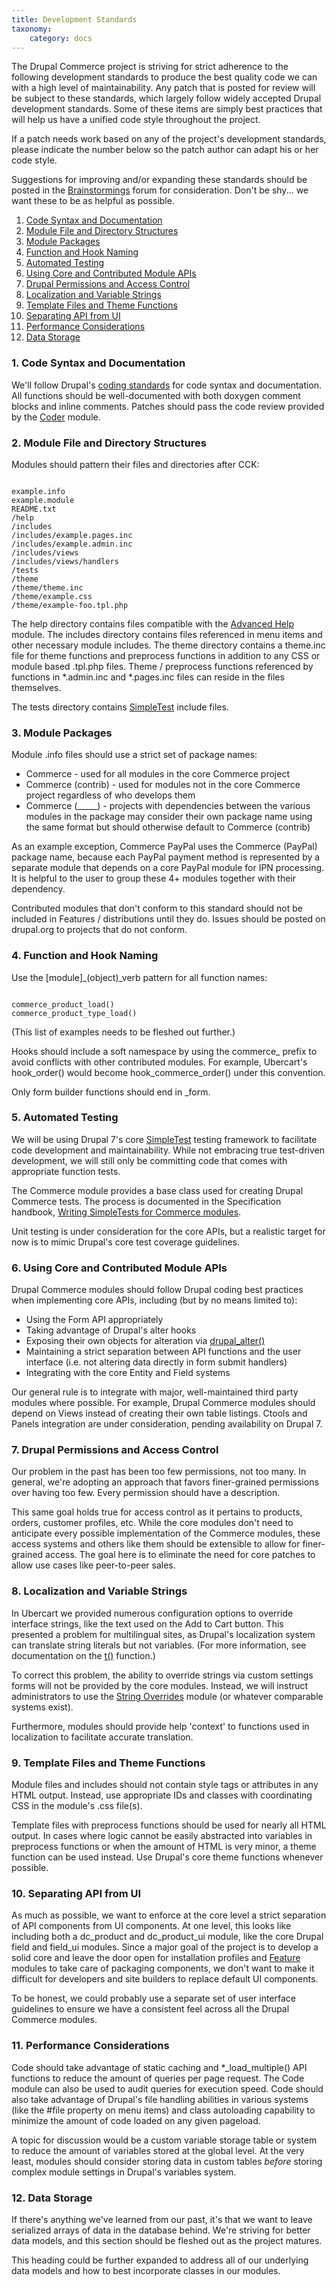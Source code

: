 ```yaml
---
title: Development Standards
taxonomy:
    category: docs
---
```


The Drupal Commerce project is striving for strict adherence to the following development standards to produce the best quality code we can with a high level of maintainability. Any patch that is posted for review will be subject to these standards, which largely follow widely accepted Drupal development standards. Some of these items are simply best practices that will help us have a unified code style throughout the project.

If a patch needs work based on any of the project's development standards, please indicate the number below so the patch author can adapt his or her code style.

Suggestions for improving and/or expanding these standards should be posted in the <a href="/forum/3">Brainstormings</a> forum for consideration. Don't be shy... we want these to be as helpful as possible.

<ol>
<li><a href="#syntax">Code Syntax and Documentation</a></li>
<li><a href="#structure">Module File and Directory Structures</a></li>
<li><a href="#packages">Module Packages</a></li>
<li><a href="#naming">Function and Hook Naming</a></li>
<li><a href="#simpletest">Automated Testing</a></li>
<li><a href="#apis">Using Core and Contributed Module APIs</a></li>
<li><a href="#permissions">Drupal Permissions and Access Control</a></li>
<li><a href="#l10n">Localization and Variable Strings</a></li>
<li><a href="#theme">Template Files and Theme Functions</a></li>
<li><a href="#ui">Separating API from UI</a></li>
<li><a href="#performance">Performance Considerations</a></li>
<li><a href="#data">Data Storage</a></li>
</ol>

<a name="syntax"> </a>
<h3>1. Code Syntax and Documentation</h3>

We'll follow Drupal's <a href="http://drupal.org/coding-standards">coding standards</a> for code syntax and documentation. All functions should be well-documented with both doxygen comment blocks and inline comments. Patches should pass the code review provided by the <a href="http://drupal.org/project/coder">Coder</a> module.

<a name="structure"> </a>
<h3>2. Module File and Directory Structures</h3>

Modules should pattern their files and directories after CCK:

<code>
example.info
example.module
README.txt
/help
/includes
/includes/example.pages.inc
/includes/example.admin.inc
/includes/views
/includes/views/handlers
/tests
/theme
/theme/theme.inc
/theme/example.css
/theme/example-foo.tpl.php
</code>

The help directory contains files compatible with the <a href="http://drupal.org/project/advanced_help">Advanced Help</a> module. The includes directory contains files referenced in menu items and other necessary module includes. The theme directory contains a theme.inc file for theme functions and preprocess functions in addition to any CSS or module based .tpl.php files.  Theme / preprocess functions referenced by functions in *.admin.inc and *.pages.inc files can reside in the files themselves.

The tests directory contains <a href="http://drupal.org/simpletest">SimpleTest</a> include files.

<a name="packages"> </a>
<h3>3. Module Packages</h3>

Module .info files should use a strict set of package names:

<ul>
<li>Commerce - used for all modules in the core Commerce project</li>
<li>Commerce (contrib) - used for modules not in the core Commerce project regardless of who develops them</li>
<li>Commerce (_____) - projects with dependencies between the various modules in the package may consider their own package name using the same format but should otherwise default to Commerce (contrib)</li>
</ul>

As an example exception, Commerce PayPal uses the Commerce (PayPal) package name, because each PayPal payment method is represented by a separate module that depends on a core PayPal module for IPN processing.  It is helpful to the user to group these 4+ modules together with their dependency.

Contributed modules that don't conform to this standard should not be included in Features / distributions until they do. Issues should be posted on drupal.org to projects that do not conform.

<a name="naming"> </a>
<h3>4. Function and Hook Naming</h3>

Use the [module]_(object)_verb pattern for all function names:

<code>
commerce_product_load()
commerce_product_type_load()
</code>

(This list of examples needs to be fleshed out further.)

Hooks should include a soft namespace by using the commerce_ prefix to avoid conflicts with other contributed modules. For example, Ubercart's hook_order() would become hook_commerce_order() under this convention.

Only form builder functions should end in _form.

<a name="simpletest"> </a>
<h3>5. Automated Testing</h3>

We will be using Drupal 7's core <a href="http://drupal.org/simpletest">SimpleTest</a> testing framework to facilitate code development and maintainability.  While not embracing true test-driven development, we will still only be committing code that comes with appropriate function tests.

The Commerce module provides a base class used for creating Drupal Commerce tests.  The process is documented in the Specification handbook, <a href="http://www.drupalcommerce.org/specification/apis/simpletest">Writing SimpleTests for Commerce modules</a>.

Unit testing is under consideration for the core APIs, but a realistic target for now is to mimic Drupal's core test coverage guidelines.

<a name="apis"> </a>
<h3>6. Using Core and Contributed Module APIs</h3>

Drupal Commerce modules should follow Drupal coding best practices when implementing core APIs, including (but by no means limited to):

<ul>
<li>Using the Form API appropriately</li>
<li>Taking advantage of Drupal's alter hooks</li>
<li>Exposing their own objects for alteration via <a href="http://api.drupal.org/api/function/drupal_alter/7">drupal_alter()</a></li>
<li>Maintaining a strict separation between API functions and the user interface (i.e. not altering data directly in form submit handlers)</li>
<li>Integrating with the core Entity and Field systems</li>
</ul>

Our general rule is to integrate with major, well-maintained third party modules where possible. For example, Drupal Commerce modules should depend on Views instead of creating their own table listings. Ctools and Panels integration are under consideration, pending availability on Drupal 7.

<a name="permissions"> </a>
<h3>7. Drupal Permissions and Access Control</h3>

Our problem in the past has been too few permissions, not too many. In general, we're adopting an approach that favors finer-grained permissions over having too few. Every permission should have a description.

This same goal holds true for access control as it pertains to products, orders, customer profiles, etc.  While the core modules don't need to anticipate every possible implementation of the Commerce modules, these access systems and others like them should be extensible to allow for finer-grained access.  The goal here is to eliminate the need for core patches to allow use cases like peer-to-peer sales.

<a name="l10n"> </a>
<h3>8. Localization and Variable Strings</h3>

In Ubercart we provided numerous configuration options to override interface strings, like the text used on the Add to Cart button.  This presented a problem for multilingual sites, as Drupal's localization system can translate string literals but not variables. (For more information, see documentation on the <a href="http://api.drupal.org/api/function/t/7">t()</a> function.)

To correct this problem, the ability to override strings via custom settings forms will not be provided by the core modules. Instead, we will instruct administrators to use the <a href="http://drupal.org/project/stringoverrides">String Overrides</a> module (or whatever comparable systems exist).

Furthermore, modules should provide help 'context' to functions used in localization to facilitate accurate translation.

<a name="theme"> </a>
<h3>9. Template Files and Theme Functions</h3>

Module files and includes should not contain style tags or attributes in any HTML output. Instead, use appropriate IDs and classes with coordinating CSS in the module's .css file(s).

Template files with preprocess functions should be used for nearly all HTML output. In cases where logic cannot be easily abstracted into variables in preprocess functions or when the amount of HTML is very minor, a theme function can be used instead. Use Drupal's core theme functions whenever possible.

<a name="ui"> </a>
<h3>10. Separating API from UI</h3>

As much as possible, we want to enforce at the core level a strict separation of API components from UI components. At one level, this looks like including both a dc_product and dc_product_ui module, like the core Drupal field and field_ui modules. Since a major goal of the project is to develop a solid core and leave the door open for installation profiles and <a href="http://drupal.org/project/features">Feature</a> modules to take care of packaging components, we don't want to make it difficult for developers and site builders to replace default UI components.

To be honest, we could probably use a separate set of user interface guidelines to ensure we have a consistent feel across all the Drupal Commerce modules.

<a name="performance"> </a>
<h3>11. Performance Considerations</h3>

Code should take advantage of static caching and *_load_multiple() API functions to reduce the amount of queries per page request. The Code module can also be used to audit queries for execution speed. Code should also take advantage of Drupal's file handling abilities in various systems (like the #file property on menu items) and class autoloading capability to minimize the amount of code loaded on any given pageload.

A topic for discussion would be a custom variable storage table or system to reduce the amount of variables stored at the global level.  At the very least, modules should consider storing data in custom tables <em>before</em> storing complex module settings in Drupal's variables system.

<a name="data"> </a>
<h3>12. Data Storage</h3>

If there's anything we've learned from our past, it's that we want to leave serialized arrays of data in the database behind. We're striving for better data models, and this section should be fleshed out as the project matures.

This heading could be further expanded to address all of our underlying data models and how to best incorporate classes in our modules.